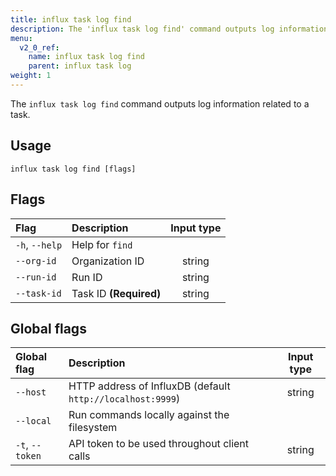 ```yaml
---
title: influx task log find
description: The 'influx task log find' command outputs log information related to a task.
menu:
  v2_0_ref:
    name: influx task log find
    parent: influx task log
weight: 1
---
```


The `influx task log find` command outputs log information related to a task.

## Usage
```
influx task log find [flags]
```

## Flags
| Flag           | Description            | Input type  |
|:----           |:-----------            |:----------: |
| `-h`, `--help` | Help for `find`        |             |
| `--org-id`     | Organization ID        | string      |
| `--run-id`     | Run ID                 | string      |
| `--task-id`    | Task ID **(Required)** | string      |

## Global flags
| Global flag     | Description                                                | Input type |
|:-----------     |:-----------                                                |:----------:|
| `--host`        | HTTP address of InfluxDB (default `http://localhost:9999`) | string     |
| `--local`       | Run commands locally against the filesystem                |            |
| `-t`, `--token` | API token to be used throughout client calls               | string     |
